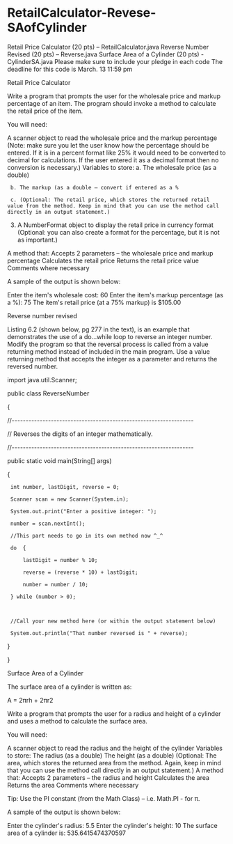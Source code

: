 # RetailCalculator-Revese-SAofCylinder


Retail Price Calculator (20 pts) – RetailCalculator.java
Reverse Number Revised (20 pts) – Reverse.java
Surface Area of a Cylinder (20 pts) - CylinderSA.java
Please make sure to include your pledge in each code
The deadline for this code is March. 13 11:59 pm
 

Retail Price Calculator

Write a program that prompts the user for the wholesale price and markup percentage of an item. The program should invoke a method to calculate the retail price of the item.

You will need:

A scanner object to read the wholesale price and the markup percentage 
(Note: make sure you let the user know how the percentage should be entered. If it is in a percent format like 25% it would need to be converted to decimal for calculations. If the user entered it as a decimal format then no conversion is necessary.)
Variables to store:
     a. The wholesale price (as a double)

     b. The markup (as a double – convert if entered as a %

     c. (Optional: The retail price, which stores the returned retail value from the method. Keep in mind that you can use the method call directly in an output statement.)

 3. A NumberFormat object to display the retail price in currency format (Optional: you can also create a format for the percentage, but it is not as important.)

A method that:
Accepts 2 parameters – the wholesale price and markup percentage
Calculates the retail price
Returns the retail price value
Comments where necessary
 

A sample of the output is shown below:

Enter the item's wholesale cost: 60
Enter the item's markup percentage (as a %): 75
The item's retail price (at a 75% markup) is $105.00

 

Reverse number revised

Listing 6.2 (shown below, pg 277 in the text), is an example that demonstrates the use of a do…while loop to reverse an integer number. Modify the program so that the reversal process is called from a value returning method instead of included in the main program. Use a value returning method that accepts the integer as a parameter and returns the reversed number.

 

import java.util.Scanner;

public class ReverseNumber

{

   //-----------------------------------------------------------------

   // Reverses the digits of an integer mathematically.

   //-----------------------------------------------------------------

   public static void main(String[] args)

   {

     int number, lastDigit, reverse = 0;

     Scanner scan = new Scanner(System.in);

     System.out.print("Enter a positive integer: ");

     number = scan.nextInt();

     //This part needs to go in its own method now ^_^

     do  {

         lastDigit = number % 10;

         reverse = (reverse * 10) + lastDigit;

         number = number / 10;

     } while (number > 0);

 

     //Call your new method here (or within the output statement below)

     System.out.println("That number reversed is " + reverse);

  }

}

 

Surface Area of a Cylinder 

The surface area of a cylinder is written as:

A = 2πrh + 2πr2

Write a program that prompts the user for a radius and height of a cylinder and uses a method to calculate the surface area.

You will need: 

A scanner object to read the radius and the height of the cylinder
Variables to store:
The radius (as a double)
The height (as a double)
(Optional: The area, which stores the returned area from the method. Again, keep in mind that you can use the method call directly in an output statement.)
A method that:
Accepts 2 parameters – the radius and height
Calculates the area
Returns the area
Comments where necessary
 

Tip: Use the PI constant (from the Math Class) – i.e. Math.PI - for π.

 

A sample of the output is shown below: 

Enter the cylinder's radius: 5.5
Enter the cylinder's height: 10
The surface area of a cylinder is: 535.6415474370597
